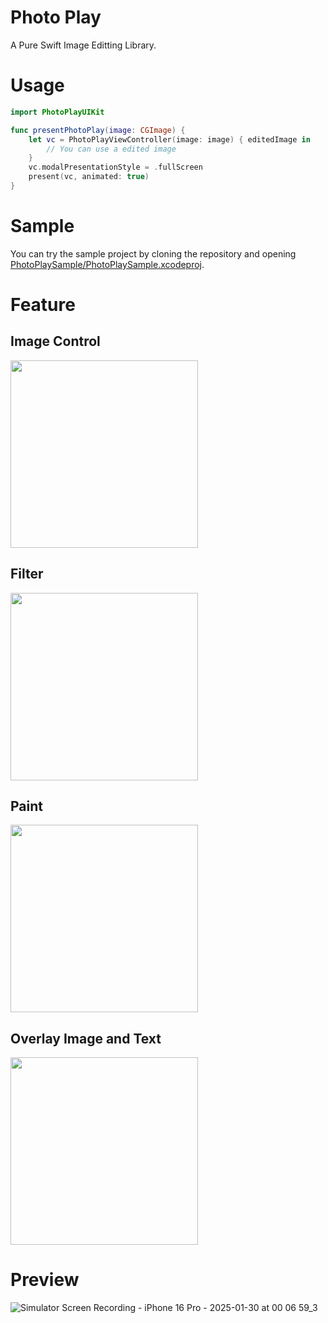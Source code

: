 # Photo Play
A Pure Swift Image Editting Library.

# Usage
```swift
import PhotoPlayUIKit

func presentPhotoPlay(image: CGImage) {
    let vc = PhotoPlayViewController(image: image) { editedImage in
        // You can use a edited image
    }
    vc.modalPresentationStyle = .fullScreen
    present(vc, animated: true)
}
```

# Sample
You can try the sample project by cloning the repository and opening [PhotoPlaySample/PhotoPlaySample.xcodeproj](https://github.com/nhiroyasu/photo-play/tree/main/PhotoPlaySample/PhotoPlaySample.xcodeproj).

# Feature
## Image Control
<img src="https://github.com/user-attachments/assets/28ef74f0-98b9-4540-bd2f-363764f66d92" width=300 />

## Filter
<img src="https://github.com/user-attachments/assets/4a00698f-0c75-4858-8973-011a9c66ce79" width=300 />

## Paint
<img src="https://github.com/user-attachments/assets/c5b73673-bdaa-4741-8687-b10e59a8a6ef" width=300 />

## Overlay Image and Text
<img src="https://github.com/user-attachments/assets/6fa510aa-a760-45fd-bda0-4cdc28911f35" width=300 />

# Preview
![Simulator Screen Recording - iPhone 16 Pro - 2025-01-30 at 00 06 59_3](https://github.com/user-attachments/assets/d49ce939-47be-4fbb-a9b3-aee88b47b77e)
